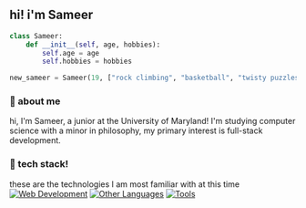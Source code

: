 ## hi! i'm Sameer



```python
class Sameer:
    def __init__(self, age, hobbies):
        self.age = age
        self.hobbies = hobbies

new_sameer = Sameer(19, ["rock climbing", "basketball", "twisty puzzles", "piano", "fashion"])
```

### 🐙 about me

hi, I'm Sameer, a junior at the University of Maryland! I'm studying computer science with a minor in philosophy, my primary
interest is full-stack development. 

### 🦆 tech stack!
these are the technologies I am most familiar with at this time
[![Web Development](https://skillicons.dev/icons?i=java,c,html,css,js,mongodb,nodejs,express,react,ts,vue,nextjs)](https://skillicons.dev)
[![Other Languages](https://skillicons.dev/icons?i=python,cpp)](https://skillicons.dev)
[![Tools](https://skillicons.dev/icons?i=vscode,eclipse,git)](https://skillicons.dev)


